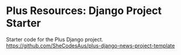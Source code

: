 # Plus Resources: Django Project Starter

Starter code for the Plus Django project.
https://github.com/SheCodesAus/plus-django-news-project-template
